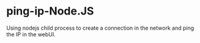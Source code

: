 # ping-ip-Node.JS

Using nodejs child process to create a connection in the network and ping the IP in the webUI.
